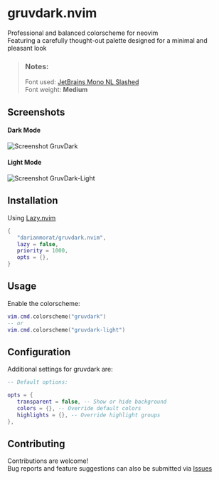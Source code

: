 # gruvdark.nvim

Professional and balanced colorscheme for neovim  
Featuring a carefully thought-out palette designed for a minimal and pleasant look

> ### Notes:
>
> Font used: [JetBrains Mono NL Slashed](https://github.com/sharpjs/JetBrainsMonoSlashed)  
> Font weight: **Medium**

## Screenshots

#### Dark Mode

![Screenshot GruvDark](https://i.postimg.cc/FFzjcv07/dark.png)

#### Light Mode

![Screenshot GruvDark-Light](https://i.postimg.cc/q0DFFMbD/light.png)

## Installation

Using [Lazy.nvim](https://github.com/folke/lazy.nvim)

```lua
{
   "darianmorat/gruvdark.nvim",
   lazy = false,
   priority = 1000,
   opts = {},
}
```

## Usage

Enable the colorscheme:

```lua
vim.cmd.colorscheme("gruvdark")
-- or
vim.cmd.colorscheme("gruvdark-light")
```

## Configuration

Additional settings for gruvdark are:

```lua
-- Default options:

opts = {
   transparent = false, -- Show or hide background
   colors = {}, -- Override default colors
   highlights = {}, -- Override highlight groups
},
```

## Contributing

Contributions are welcome!  
Bug reports and feature suggestions can also be submitted via [Issues](../../issues)
